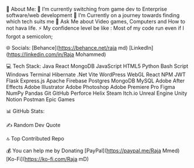 💫 About Me:
🔭 I’m currently switching from game dev to Enterprise software/web development
🌱 I’m Currently on a journey towards finding which tech suits me
💬 Ask Me about Video games, Computers and How to not hava life.
⚡ My confidence level be like : Most of my code run even if I forgot a semicolon;


🌐 Socials:
[Behance](https://behance.net/raja md) [LinkedIn](https://linkedin.com/in/Raja Mohammed)

💻 Tech Stack:
Java React MongoDB JavaScript HTML5 Python Bash Script Windows Terminal Hibernate .Net Vite WordPress WebGL React NPM JWT Flask Express.js Apache Firebase Postgres MongoDB MySQL Adobe After Effects Adobe Illustrator Adobe Photoshop Adobe Premiere Pro Figma NumPy Pandas Git GitHub Perforce Helix Steam Itch.io Unreal Engine Unity Notion Postman Epic Games

📊 GitHub Stats:






✍️ Random Dev Quote


🔝 Top Contributed Repo




💰 You can help me by Donating
[PayPal](https://paypal.me/Raja Mmed) [Ko-Fi](https://ko-fi.com/Raja mD)
